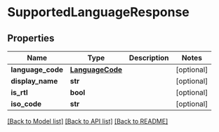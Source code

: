 # SupportedLanguageResponse

## Properties
Name | Type | Description | Notes
------------ | ------------- | ------------- | -------------
**language_code** | [**LanguageCode**](LanguageCode.md) |  | [optional] 
**display_name** | **str** |  | [optional] 
**is_rtl** | **bool** |  | [optional] 
**iso_code** | **str** |  | [optional] 

[[Back to Model list]](../README.md#documentation-for-models) [[Back to API list]](../README.md#documentation-for-api-endpoints) [[Back to README]](../README.md)


